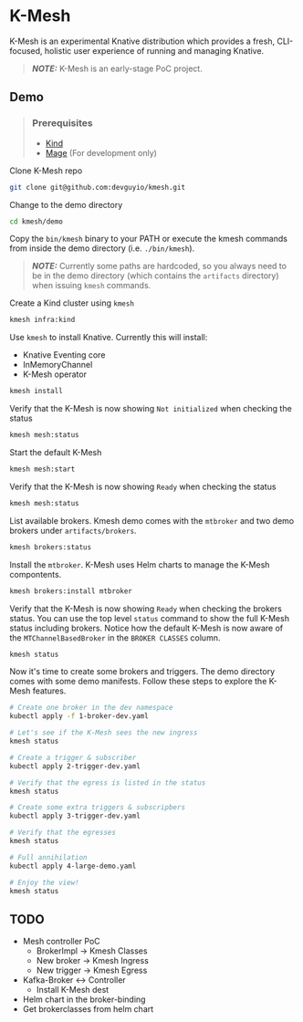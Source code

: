 # K-Mesh

K-Mesh is an experimental Knative distribution which provides a fresh, CLI-focused, holistic user experience of running and managing Knative.

> **_NOTE:_** K-Mesh is an early-stage PoC project.

## Demo
>### Prerequisites
>
>- [Kind](https://kind.sigs.k8s.io/)
>- [Mage](https://magefile.org/) (For development only)

Clone K-Mesh repo

```bash
git clone git@github.com:devguyio/kmesh.git
```

Change to the demo directory

```bash
cd kmesh/demo
```
Copy the `bin/kmesh` binary to your PATH or execute the kmesh commands from inside the demo directory (i.e. `./bin/kmesh`).

> **_NOTE:_** Currently some paths are hardcoded, so you always need to be in the demo directory (which contains the `artifacts` directory) when issuing `kmesh` commands.

Create a Kind cluster using `kmesh`

```bash
kmesh infra:kind
```

Use `kmesh` to install Knative. Currently this will install:
- Knative Eventing core
- InMemoryChannel
- K-Mesh operator

```bash
kmesh install
```

Verify that the K-Mesh is now showing `Not initialized` when checking the status
```bash
kmesh mesh:status
```

Start the default K-Mesh

```bash
kmesh mesh:start
```
Verify that the K-Mesh is now showing `Ready` when checking the status

```bash
kmesh mesh:status
```
List available brokers. Kmesh demo comes with the `mtbroker` and two demo brokers under `artifacts/brokers`.

```bash
kmesh brokers:status
```
Install the `mtbroker`. K-Mesh uses Helm charts to manage the K-Mesh compontents.

```bash
kmesh brokers:install mtbroker
```

Verify that the K-Mesh is now showing `Ready` when checking the brokers status. You can use the top level `status` command to show the full K-Mesh status including brokers. Notice how the default K-Mesh is now aware of the `MTChannelBasedBroker` in the `BROKER CLASSES` column.

```bash
kmesh status
```
Now it's time to create some brokers and triggers. The demo directory comes with some demo manifests. Follow these steps to explore the K-Mesh features.

```bash
# Create one broker in the dev namespace 
kubectl apply -f 1-broker-dev.yaml

# Let's see if the K-Mesh sees the new ingress
kmesh status

# Create a trigger & subscriber
kubectl apply 2-trigger-dev.yaml

# Verify that the egress is listed in the status
kmesh status

# Create some extra triggers & subscripbers
kubectl apply 3-trigger-dev.yaml

# Verify that the egresses
kmesh status

# Full annihilation 
kubectl apply 4-large-demo.yaml

# Enjoy the view!
kmesh status

```

## TODO

- Mesh controller PoC
    - BrokerImpl -> Kmesh Classes
    - New broker -> Kmesh Ingress
    - New trigger -> Kmesh Egress
- Kafka-Broker <-> Controller
  - Install K-Mesh dest
- Helm chart in the broker-binding
- Get brokerclasses from helm chart
